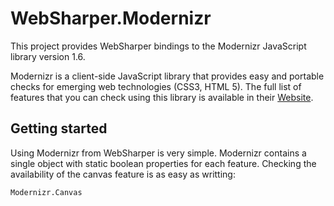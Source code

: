 # WebSharper.Modernizr

This project provides WebSharper bindings to the Modernizr JavaScript library version 1.6.

Modernizr is a client-side JavaScript library that provides easy and portable checks
for emerging web technologies (CSS3, HTML 5). The full list of features that you can
check using this library is available in their [Website][modernizr].

## Getting started ##

Using Modernizr from WebSharper is very simple. Modernizr contains a single object with
static boolean properties for each feature. Checking the availability of the canvas feature
is as easy as writting:

    Modernizr.Canvas

[modernizr]: http://www.modernizr.com/
